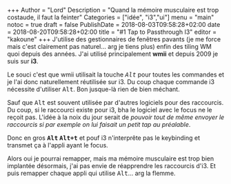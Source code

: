 +++
Author = "Lord"
Description = "Quand la mémoire musculaire est trop costaude, il faut la feinter"
Categories = ["idée", "i3","ui"]
menu = "main"
notoc = true
draft = false
PublishDate = 2018-08-03T09:58:28+02:00
date = 2018-08-20T09:58:28+02:00
title = "#1 Tap to Passthrough I3"
editor = "kakoune"
+++
J'utilise des gestionnaires de fenêtres pavants (je me force mais c'est clairement pas naturel… arg je tiens plus) enfin des tiling WM quoi depuis des années.
J'ai utilisé principalement **wmii** et depuis 2009 je suis sur **i3**.

Le souci c'est que wmii utilisait la touche *<kbd>Alt</kbd>* pour toutes les commandes et je l'ai donc naturellement réutilisée sur i3.
Du coup chaque commande i3 nécessite d'utiliser <kbd>Alt</kbd>.
Bon jusque-là rien de bien méchant.

Sauf que <kbd>Alt</kbd> est souvent utilisée par d'autres logiciels pour des raccourcis.
Du coup, si le raccourci existe pour i3, bha le logiciel avec le focus ne le reçoit pas.
L'idée à la noix du jour serait de *pouvoir tout de même envoyer le raccourcis si par exemple on lui faisait un petit tap au préalable*.

Donc en gros **<kbd>Alt</kbd> <kbd>Alt+t</kbd>** et pouf i3 n'interprête pas le keybinding et transmet ça à l'appli ayant le focus.

Alors oui je pourrai remapper, mais ma mémoire musculaire est trop bien implantée désormais, j'ai pas envie de réapprendre les raccourcis d'i3.
Et puis remapper chaque appli qui utilise <kbd>Alt</kbd>… arg la flemme.

